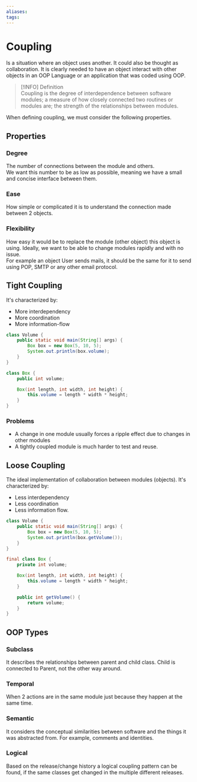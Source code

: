 ```yaml
---
aliases: 
tags: 
---
```

# Coupling
Is a situation where an object uses another. It could also be thought as collaboration. It is clearly needed to have an object interact with other objects in an OOP Language or an application that was coded using OOP.

> [!INFO] Definition  
>  Coupling is the degree of interdependence between software modules; a measure of how closely connected two routines or modules are; the strength of the relationships between modules.

When defining coupling, we must consider the following properties.
## Properties
### Degree
The number of connections between the module and others.  
We want this number to be as low as possible, meaning we have a small and concise interface between them.

### Ease
How simple or complicated it is to understand the connection made between 2 objects.

### Flexibility
How easy it would be to replace the module (other object) this object is using. Ideally, we want to be able to change modules rapidly and with no issue.  
For example an object User sends mails, it should be the same for it to send using POP, SMTP or any other email protocol.

## Tight Coupling
It's characterized by:
- More interdependency
- More coordination
- More information-flow
```java
class Volume {
    public static void main(String[] args) {
        Box box = new Box(5, 10, 5);
        System.out.println(box.volume);
    }
}

class Box {
    public int volume;

    Box(int length, int width, int height) {
        this.volume = length * width * height;
    }
}
```

### Problems
- A change in one module usually forces a ripple effect due to changes in other modules
- A tightly coupled module is much harder to test and reuse.

## Loose Coupling
The ideal implementation of collaboration between modules (objects). It's characterized by:
- Less interdependency
- Less coordination
- Less information flow.
```java
class Volume {
    public static void main(String[] args) {
        Box box = new Box(5, 10, 5);
        System.out.println(box.getVolume());
    }
}

final class Box {
    private int volume;

    Box(int length, int width, int height) {
        this.volume = length * width * height;
    }

    public int getVolume() {
        return volume;
    }
}
```
## OOP Types
### Subclass
It describes the relationships between parent and child class. Child is connected to Parent, not the other way around.

### Temporal
When 2 actions are in the same module just because they happen at the same time.

### Semantic
It considers the conceptual similarities between software and the things it was abstracted from. For example, comments and identities.

### Logical
Based on the release/change history a logical coupling pattern can be found, if the same classes get changed in the multiple different releases.

